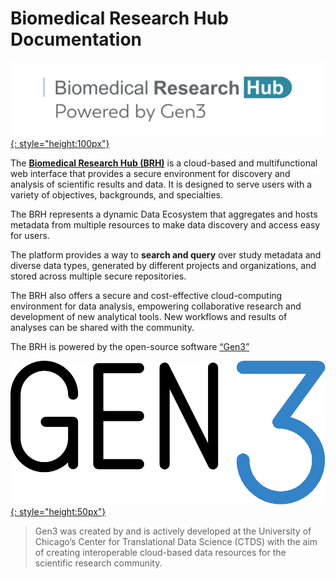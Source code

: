 # **Biomedical Research Hub Documentation**

[![BRH Logo][img BRH logo]{: style="height:100px"}][BRH Platform]

The [**Biomedical Research Hub (BRH)**][BRH Platform] is a cloud-based and multifunctional web interface that provides a secure environment for discovery and analysis of scientific results and data. It is designed to serve users with a variety of objectives, backgrounds, and specialties.

The BRH represents a dynamic Data Ecosystem that aggregates and hosts metadata from multiple resources to make data discovery and access easy for users.

The platform provides a way to **search and query** over study metadata and diverse data types, generated by different projects and organizations, and stored across multiple secure repositories.

The BRH also offers a secure and cost-effective cloud-computing environment for data analysis, empowering collaborative research and development of new analytical tools. New workflows and results of analyses can be shared with the community.

The BRH is powered by the open-source software [“Gen3”][Gen3.org]

[![Gen3 logo][img Gen3 logo]{: style="height:50px"}][Gen3.org]

>Gen3 was created by and is actively developed at the 
>University of Chicago’s Center for Translational Data Science (CTDS)
>with the aim of creating interoperable cloud-based
>data resources for the scientific research community.

<!-- Links and Images -->
[BRH Platform]: https://brh.data-commons.org/
[Gen3.org]: https://gen3.org/
[img BRH logo]: ./img/brh-logo.png
[img Gen3 logo]: ./img/gen3blue.png